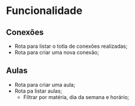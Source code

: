 # Funcionalidade 

## Conexões

- Rota para listar o totla de conexões realizadas;
- Rota para criar uma nova conexão;

## Aulas

- Rota para criar uma aula;
- Rota pa listar aulas;
    - Filtrar por matéria, dia da semana e horário;
